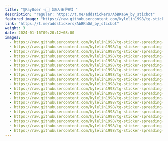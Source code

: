 ```yaml
---
title: "@PayUser 👈🏻【唐人街导航】"
description: "regular: https://t.me/addstickers/AbBKaGA_by_sticbot"
featured_image: "https://raw.githubusercontent.com/kylelin1998/tg-sticker-spreading-worldwide-images/main/img/314ca863-e6b2-43b0-ad1e-b0ec39fc86e1.jpg"
link: "https://t.me/addstickers/AbBKaGA_by_sticbot"
weight: 3
date: 2024-01-16T09:20:12+08:00
images:
  - https://raw.githubusercontent.com/kylelin1998/tg-sticker-spreading-worldwide-images/main/img/314ca863-e6b2-43b0-ad1e-b0ec39fc86e1.jpg
  - https://raw.githubusercontent.com/kylelin1998/tg-sticker-spreading-worldwide-images/main/img/a9212cd8-a116-4dc3-9fdc-07bb8c25fd37.jpg
  - https://raw.githubusercontent.com/kylelin1998/tg-sticker-spreading-worldwide-images/main/img/135df656-0743-4a93-87d2-49c98c4580b6.jpg
  - https://raw.githubusercontent.com/kylelin1998/tg-sticker-spreading-worldwide-images/main/img/880f0d3a-4998-48c1-b7f8-5d3d37c93e9f.jpg
  - https://raw.githubusercontent.com/kylelin1998/tg-sticker-spreading-worldwide-images/main/img/31dbe2a3-e7c1-4ee0-9059-b673669b3274.jpg
  - https://raw.githubusercontent.com/kylelin1998/tg-sticker-spreading-worldwide-images/main/img/0dde75db-c6f9-4c04-adbb-78aeddeb368d.jpg
  - https://raw.githubusercontent.com/kylelin1998/tg-sticker-spreading-worldwide-images/main/img/7c8da760-2b00-4129-bcd3-2628b2e0e08e.jpg
  - https://raw.githubusercontent.com/kylelin1998/tg-sticker-spreading-worldwide-images/main/img/5538b266-cacc-47b5-99a8-7e2174b75c32.jpg
  - https://raw.githubusercontent.com/kylelin1998/tg-sticker-spreading-worldwide-images/main/img/c7220e37-5241-46ad-b851-c98c769cf0ce.jpg
  - https://raw.githubusercontent.com/kylelin1998/tg-sticker-spreading-worldwide-images/main/img/ae77484d-4cc2-4301-8dfd-0936806dec1d.jpg
  - https://raw.githubusercontent.com/kylelin1998/tg-sticker-spreading-worldwide-images/main/img/b8abaeba-bbd1-48b2-b19d-f81dc47e334b.jpg
  - https://raw.githubusercontent.com/kylelin1998/tg-sticker-spreading-worldwide-images/main/img/b2c7dd71-3efa-4aff-982a-4a7e9f66e0b8.jpg
  - https://raw.githubusercontent.com/kylelin1998/tg-sticker-spreading-worldwide-images/main/img/e2f25b4d-4415-4395-a147-423bfcb3d334.jpg
  - https://raw.githubusercontent.com/kylelin1998/tg-sticker-spreading-worldwide-images/main/img/f9b9194d-2518-4d39-bdd9-ffe8556c74f9.jpg
  - https://raw.githubusercontent.com/kylelin1998/tg-sticker-spreading-worldwide-images/main/img/d5ab6063-73a4-4c20-a707-990dceb7087a.jpg
  - https://raw.githubusercontent.com/kylelin1998/tg-sticker-spreading-worldwide-images/main/img/7c36f6d0-f195-4972-ac59-dcab53ae8aad.jpg
  - https://raw.githubusercontent.com/kylelin1998/tg-sticker-spreading-worldwide-images/main/img/386699aa-ca11-4f60-afbb-37b2e9a4a6b1.jpg
  - https://raw.githubusercontent.com/kylelin1998/tg-sticker-spreading-worldwide-images/main/img/4a3ce13e-80df-44fd-a6a0-6444fa48c206.jpg
  - https://raw.githubusercontent.com/kylelin1998/tg-sticker-spreading-worldwide-images/main/img/526026ce-5cfe-43f9-a606-07594afd1983.jpg
  - https://raw.githubusercontent.com/kylelin1998/tg-sticker-spreading-worldwide-images/main/img/7b1d3e6b-4fce-4271-81f9-159f91aba691.jpg
---
```

